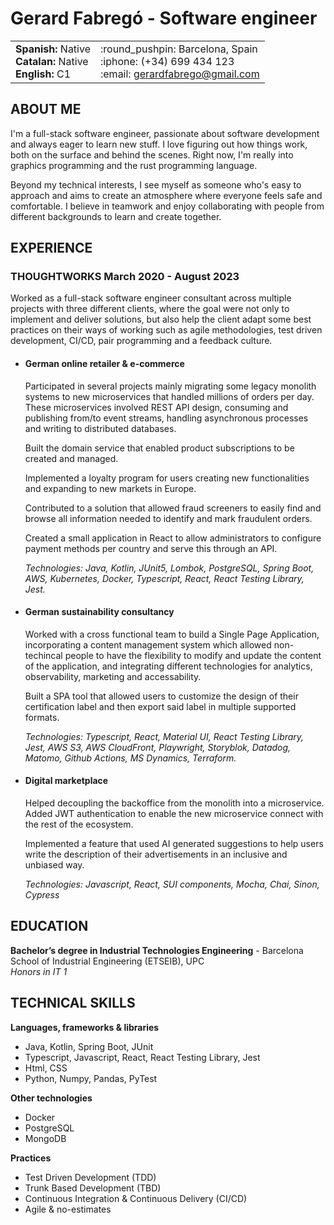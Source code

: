 # Gerard Fabregó - Software engineer

<table align="center">
  <tr>
    <td><b>Spanish:</b> Native<br><b>Catalan:</b> Native<br><b>English:</b> C1 </td>
    <td>:round_pushpin: Barcelona, Spain<br>:iphone: (+34) 699 434 123<br>:email: <a href="mailto:gerardfabrego@gmail.com">gerardfabrego@gmail.com</a></td>
  </tr>
</table>

## ABOUT ME

I'm a full-stack software engineer, passionate about software development and always eager to learn new stuff. I love figuring out how things work, both on the surface and behind the scenes. Right now, I'm really into graphics programming and the rust programming language.

Beyond my technical interests, I see myself as someone who's easy to approach and aims to create an  atmosphere where everyone feels safe and comfortable. I believe in teamwork and enjoy collaborating with people from different backgrounds to learn and create together.

## EXPERIENCE

### THOUGHTWORKS March 2020 - August 2023

Worked as a full-stack software engineer consultant across multiple projects with three different clients, where the goal were not only to implement and deliver solutions, but also help the client adapt some best practices on their ways of working such as agile methodologies, test driven development, CI/CD, pair programming and a feedback culture.

- #### German  online retailer & e-commerce 

    Participated in several projects mainly migrating some legacy monolith systems to new microservices that handled millions of orders per day. These microservices involved REST API design, consuming and publishing from/to event streams, handling asynchronous processes and writing to distributed databases.

    Built the domain service that enabled product subscriptions to be created and managed.

    Implemented a loyalty program for users creating new functionalities and expanding to new markets in Europe. 


    Contributed to a solution that allowed fraud screeners to easily find and browse all information needed to identify and mark fraudulent orders.

    Created a small application in React to allow administrators to configure payment methods per country and serve this through an API.

    *Technologies: Java, Kotlin, JUnit5, Lombok, PostgreSQL, Spring Boot, AWS, Kubernetes, Docker, Typescript, React, React Testing Library, Jest.*

- #### German sustainability consultancy 

    Worked with a cross functional team to build a Single Page Application, incorporating a content management system which allowed non-techincal people to have the flexibility to modify and update the content of the application, and integrating different technologies for analytics, observability, marketing and accessability.

    Built a SPA tool that allowed users to customize the design of their certification label and then export said label in multiple supported formats. 

    *Technologies: Typescript, React, Material UI, React Testing Library, Jest, AWS S3, AWS CloudFront, Playwright, Storyblok, Datadog, Matomo, Github Actions, MS Dynamics, Terraform.*

- #### Digital marketplace

    Helped decoupling the backoffice from the monolith into a microservice. Added JWT authentication to enable the new microservice connect with the rest of the ecosystem. 

    Implemented a feature that used AI generated suggestions to help users write the description of their advertisements in an inclusive and unbiased way. 

    *Technologies: Javascript, React, SUI components, Mocha, Chai, Sinon, Cypress*

## EDUCATION

**Bachelor’s degree in Industrial Technologies Engineering** - Barcelona School of Industrial Engineering (ETSEIB), UPC<br>
*Honors in IT 1*

## TECHNICAL SKILLS

**Languages, frameworks & libraries**
- Java, Kotlin, Spring Boot, JUnit
- Typescript, Javascript, React, React Testing Library, Jest
- Html, CSS
- Python, Numpy, Pandas, PyTest

**Other technologies**
- Docker
- PostgreSQL
- MongoDB

**Practices**
- Test Driven Development (TDD)
- Trunk Based Development (TBD)
- Continuous Integration & Continuous Delivery (CI/CD)
- Agile & no-estimates  